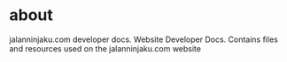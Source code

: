 # about
jalanninjaku.com developer docs.
Website Developer Docs. Contains files and resources used on the jalanninjaku.com website
